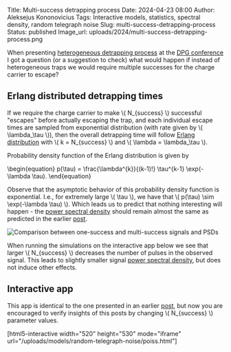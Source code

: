 Title: Multi-success detrapping process
Date: 2024-04-23 08:00
Author: Aleksejus Kononovicius
Tags: Interactive models, statistics, spectral density, random telegraph noise
Slug: multi-success-detrapping-process
Status: published
Image_url: uploads/2024/multi-success-detrapping-process.png

When presenting [heterogeneous detrapping
process]({filename}/articles/2024/heterogeneous-detrapping-process.md) at
the [DPG conference]({filename}/articles/2024/our-group-attends-dpg-2024.md)
I got a question (or a suggestion to check) what would happen if instead of
heterogeneous traps we would require multiple successes for the charge
carrier to escape?
<!--more-->

## Erlang distributed detrapping times

If we require the charge carrier to make \\\( N\_{success} \\\) successful
"escapes" before actually escaping the trap, and each individual escape
times are sampled from exponential distribution (with rate given by \\\(
\lambda\_\tau \\\)), then the overall detrapping time will follow [Erlang
distribution](https://en.wikipedia.org/wiki/Erlang_distribution) with \\\( k
= N\_{success} \\\) and \\\( \lambda = \lambda\_\tau \\\).

Probability density function of the Erlang distribution is given by

\begin{equation}
p(\tau) = \frac{\lambda^{k}}{(k-1)!} \tau^{k-1} \exp(-\lambda \tau).
\end{equation}

Observe that the asymptotic behavior of this probability density function is
exponential. I.e., for extremely large \\\( \tau \\\), we have that \\\(
p(\tau) \sim \exp(-\lambda \tau) \\\). Which leads us to predict that
nothing interesting will happen - the [power spectral
density](/tag/spectral-density/) should remain almost the same as predicted
in the earlier
[post]({filename}/articles/2023/noise-generated-by-single-charge-carrier.md).

![Comparison between one-success and multi-success signals and
PSDs]({static}/uploads/2024/multi-success-detrapping-process.png "Comparison
between one-success and multi-success signals and PSDs.")

When running the simulations on the interactive app below we see that larger
\\\( N\_{success} \\\) decreases the number of pulses in the observed
signal. This leads to slightly smaller signal [power spectral
density](/tag/spectral-density/), but does not induce other effects.

## Interactive app

This app is identical to the one presented in an earlier
[post]({filename}/articles/2023/noise-generated-by-single-charge-carrier.md),
but now you are encouraged to verify insights of this posts by changing \\\(
N\_{success} \\\) parameter values.

[html5-interactive width="520" height="530" mode="iframe"
url="/uploads/models/random-telegraph-noise/poiss.html"]
